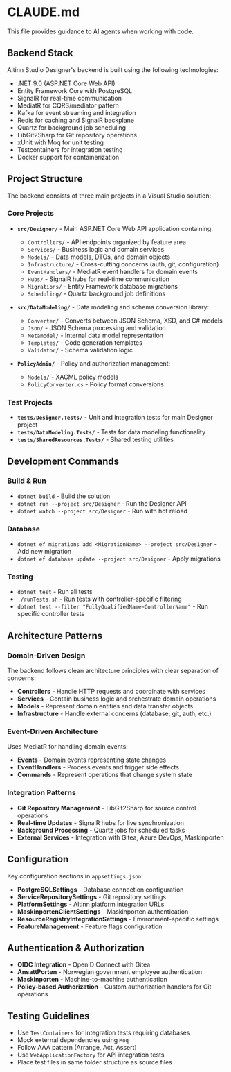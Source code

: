 # CLAUDE.md

This file provides guidance to AI agents when working with code.

## Backend Stack

Altinn Studio Designer's backend is built using the following technologies:

- .NET 9.0 (ASP.NET Core Web API)
- Entity Framework Core with PostgreSQL
- SignalR for real-time communication
- MediatR for CQRS/mediator pattern
- Kafka for event streaming and integration
- Redis for caching and SignalR backplane
- Quartz for background job scheduling
- LibGit2Sharp for Git repository operations
- xUnit with Moq for unit testing
- Testcontainers for integration testing
- Docker support for containerization

## Project Structure

The backend consists of three main projects in a Visual Studio solution:

### Core Projects

- **`src/Designer/`** - Main ASP.NET Core Web API application containing:
    - `Controllers/` - API endpoints organized by feature area
    - `Services/` - Business logic and domain services
    - `Models/` - Data models, DTOs, and domain objects
    - `Infrastructure/` - Cross-cutting concerns (auth, git, configuration)
    - `EventHandlers/` - MediatR event handlers for domain events
    - `Hubs/` - SignalR hubs for real-time communication
    - `Migrations/` - Entity Framework database migrations
    - `Scheduling/` - Quartz background job definitions

- **`src/DataModeling/`** - Data modeling and schema conversion library:
    - `Converter/` - Converts between JSON Schema, XSD, and C# models
    - `Json/` - JSON Schema processing and validation
    - `Metamodel/` - Internal data model representation
    - `Templates/` - Code generation templates
    - `Validator/` - Schema validation logic

- **`PolicyAdmin/`** - Policy and authorization management:
    - `Models/` - XACML policy models
    - `PolicyConverter.cs` - Policy format conversions

### Test Projects

- **`tests/Designer.Tests/`** - Unit and integration tests for main Designer project
- **`tests/DataModeling.Tests/`** - Tests for data modeling functionality
- **`tests/SharedResources.Tests/`** - Shared testing utilities

## Development Commands

### Build & Run

- `dotnet build` - Build the solution
- `dotnet run --project src/Designer` - Run the Designer API
- `dotnet watch --project src/Designer` - Run with hot reload

### Database

- `dotnet ef migrations add <MigrationName> --project src/Designer` - Add new migration
- `dotnet ef database update --project src/Designer` - Apply migrations

### Testing

- `dotnet test` - Run all tests
- `./runTests.sh` - Run tests with controller-specific filtering
- `dotnet test --filter "FullyQualifiedName~ControllerName"` - Run specific controller tests

## Architecture Patterns

### Domain-Driven Design

The backend follows clean architecture principles with clear separation of concerns:

- **Controllers** - Handle HTTP requests and coordinate with services
- **Services** - Contain business logic and orchestrate domain operations
- **Models** - Represent domain entities and data transfer objects
- **Infrastructure** - Handle external concerns (database, git, auth, etc.)

### Event-Driven Architecture

Uses MediatR for handling domain events:

- **Events** - Domain events representing state changes
- **EventHandlers** - Process events and trigger side effects
- **Commands** - Represent operations that change system state

### Integration Patterns

- **Git Repository Management** - LibGit2Sharp for source control operations
- **Real-time Updates** - SignalR hubs for live synchronization
- **Background Processing** - Quartz jobs for scheduled tasks
- **External Services** - Integration with Gitea, Azure DevOps, Maskinporten

## Configuration

Key configuration sections in `appsettings.json`:

- **PostgreSQLSettings** - Database connection configuration
- **ServiceRepositorySettings** - Git repository settings
- **PlatformSettings** - Altinn platform integration URLs
- **MaskinportenClientSettings** - Maskinporten authentication
- **ResourceRegistryIntegrationSettings** - Environment-specific settings
- **FeatureManagement** - Feature flags configuration

## Authentication & Authorization

- **OIDC Integration** - OpenID Connect with Gitea
- **AnsattPorten** - Norwegian government employee authentication
- **Maskinporten** - Machine-to-machine authentication
- **Policy-based Authorization** - Custom authorization handlers for Git operations

## Testing Guidelines

- Use `TestContainers` for integration tests requiring databases
- Mock external dependencies using `Moq`
- Follow AAA pattern (Arrange, Act, Assert)
- Use `WebApplicationFactory` for API integration tests
- Place test files in same folder structure as source files
